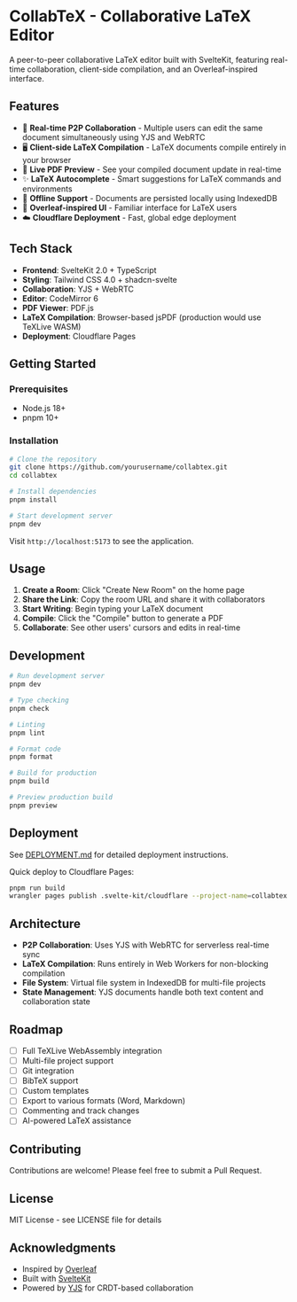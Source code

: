 # CollabTeX - Collaborative LaTeX Editor

A peer-to-peer collaborative LaTeX editor built with SvelteKit, featuring real-time collaboration, client-side compilation, and an Overleaf-inspired interface.

## Features

- 🤝 **Real-time P2P Collaboration** - Multiple users can edit the same document simultaneously using YJS and WebRTC
- 🖥️ **Client-side LaTeX Compilation** - LaTeX documents compile entirely in your browser
- 📄 **Live PDF Preview** - See your compiled document update in real-time
- ✨ **LaTeX Autocomplete** - Smart suggestions for LaTeX commands and environments
- 💾 **Offline Support** - Documents are persisted locally using IndexedDB
- 🎨 **Overleaf-inspired UI** - Familiar interface for LaTeX users
- ☁️ **Cloudflare Deployment** - Fast, global edge deployment

## Tech Stack

- **Frontend**: SvelteKit 2.0 + TypeScript
- **Styling**: Tailwind CSS 4.0 + shadcn-svelte
- **Collaboration**: YJS + WebRTC
- **Editor**: CodeMirror 6
- **PDF Viewer**: PDF.js
- **LaTeX Compilation**: Browser-based jsPDF (production would use TeXLive WASM)
- **Deployment**: Cloudflare Pages

## Getting Started

### Prerequisites

- Node.js 18+
- pnpm 10+

### Installation

```bash
# Clone the repository
git clone https://github.com/yourusername/collabtex.git
cd collabtex

# Install dependencies
pnpm install

# Start development server
pnpm dev
```

Visit `http://localhost:5173` to see the application.

## Usage

1. **Create a Room**: Click "Create New Room" on the home page
2. **Share the Link**: Copy the room URL and share it with collaborators
3. **Start Writing**: Begin typing your LaTeX document
4. **Compile**: Click the "Compile" button to generate a PDF
5. **Collaborate**: See other users' cursors and edits in real-time

## Development

```bash
# Run development server
pnpm dev

# Type checking
pnpm check

# Linting
pnpm lint

# Format code
pnpm format

# Build for production
pnpm build

# Preview production build
pnpm preview
```

## Deployment

See [DEPLOYMENT.md](./DEPLOYMENT.md) for detailed deployment instructions.

Quick deploy to Cloudflare Pages:

```bash
pnpm run build
wrangler pages publish .svelte-kit/cloudflare --project-name=collabtex
```

## Architecture

- **P2P Collaboration**: Uses YJS with WebRTC for serverless real-time sync
- **LaTeX Compilation**: Runs entirely in Web Workers for non-blocking compilation
- **File System**: Virtual file system in IndexedDB for multi-file projects
- **State Management**: YJS documents handle both text content and collaboration state

## Roadmap

- [ ] Full TeXLive WebAssembly integration
- [ ] Multi-file project support
- [ ] Git integration
- [ ] BibTeX support
- [ ] Custom templates
- [ ] Export to various formats (Word, Markdown)
- [ ] Commenting and track changes
- [ ] AI-powered LaTeX assistance

## Contributing

Contributions are welcome! Please feel free to submit a Pull Request.

## License

MIT License - see LICENSE file for details

## Acknowledgments

- Inspired by [Overleaf](https://www.overleaf.com)
- Built with [SvelteKit](https://kit.svelte.dev)
- Powered by [YJS](https://yjs.dev) for CRDT-based collaboration
